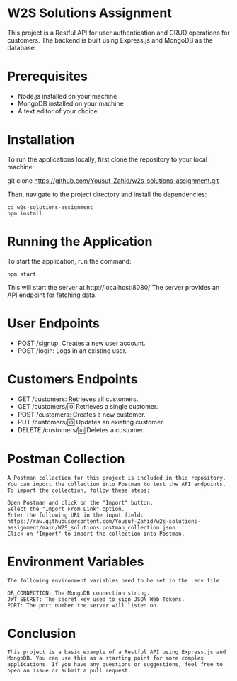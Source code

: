 # W2S Solutions Assignment
This project is a Restful API for user authentication and CRUD operations for customers. 
The backend is built using Express.js and MongoDB as the database.

# Prerequisites
- Node.js installed on your machine
- MongoDB installed on your machine
- A text editor of your choice

# Installation
To run the applications locally, first clone the repository to your local machine:

git clone https://github.com/Yousuf-Zahid/w2s-solutions-assignment.git

Then, navigate to the project directory and install the dependencies:

    cd w2s-solutions-assignment
    npm install

# Running the Application

To start the application, run the command:

    npm start

This will start the server at http://localhost:8080/ The server provides an API endpoint for fetching data. 


# User Endpoints
- POST /signup: Creates a new user account.
- POST /login: Logs in an existing user.

# Customers Endpoints
- GET /customers: Retrieves all customers.
- GET /customers/:id: Retrieves a single customer.
- POST /customers: Creates a new customer.
- PUT /customers/:id: Updates an existing customer.
- DELETE /customers/:id: Deletes a customer.

# Postman Collection
    A Postman collection for this project is included in this repository. You can import the collection into Postman to test the API endpoints. To import the collection, follow these steps:

    Open Postman and click on the "Import" button.
    Select the "Import From Link" option.
    Enter the following URL in the input field: https://raw.githubusercontent.com/Yousuf-Zahid/w2s-solutions-assignment/main/W2S_solutions.postman_collection.json
    Click on "Import" to import the collection into Postman.


# Environment Variables
    The following environment variables need to be set in the .env file:

    DB_CONNECTION: The MongoDB connection string.
    JWT_SECRET: The secret key used to sign JSON Web Tokens.
    PORT: The port number the server will listen on.
    
# Conclusion
    This project is a basic example of a Restful API using Express.js and MongoDB. You can use this as a starting point for more complex applications. If you have any questions or suggestions, feel free to open an issue or submit a pull request.
